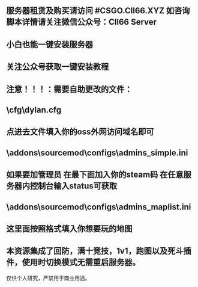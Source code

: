 服务器租赁及购买请访问
#CSGO.Cll66.XYZ
如咨询脚本详情请关注微信公众号：Cll66 Server
-----------------------------------------------------------------------------------
小白也能一键安装服务器
-----------------------------------------------------------------------------------
关注公众号获取一键安装教程
-----------------------------------------------------------------------------------
注意！！！：需要自助更改的文件：
-----------------------------------------------------------------------------------
\cfg\dylan.cfg
-----------------------------------------------------------------------------------
点进去文件填入你的oss外网访问域名即可
-----------------------------------------------------------------------------------
\addons\sourcemod\configs\admins_simple.ini
-----------------------------------------------------------------------------------
如果要加管理员 在最下面加入你的steam码 在任意服务器内控制台输入status可获取
-----------------------------------------------------------------------------------
\addons\sourcemod\configs\admins_maplist.ini
-----------------------------------------------------------------------------------
这里面按照格式填入你想要玩的地图
-----------------------------------------------------------------------------------
本资源集成了回防，满十竞技，1v1，跑图以及死斗插件，使用时切换模式无需重启服务器。
-----------------------------------------------------------------------------------
仅供个人研究，严禁用于商业用途。